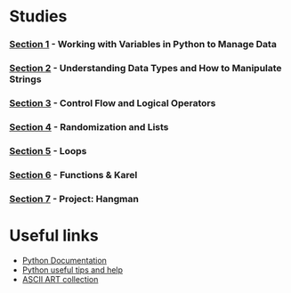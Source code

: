 # Studies
### [Section 1](/day-1) - Working with Variables in Python to Manage Data
### [Section 2](/day-2) - Understanding Data Types and How to Manipulate Strings
### [Section 3](/day-3) - Control Flow and Logical Operators
### [Section 4](/day-4) - Randomization and Lists
### [Section 5](/day-5) - Loops
### [Section 6](/day-6) - Functions & Karel
### [Section 7](/day-7) - Project: Hangman

# Useful links
- [Python Documentation](https://docs.python.org/3/)
- [Python useful tips and help](https://www.askpython.com/)
- [ASCII ART collection](https://ascii.co.uk/art)